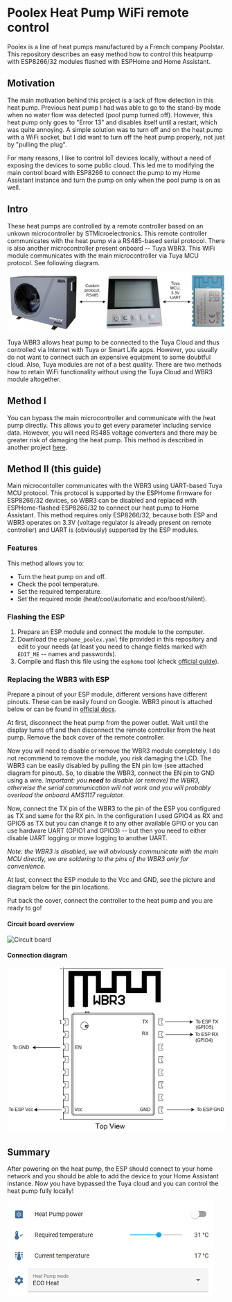 # Poolex Heat Pump WiFi remote control
Poolex is a line of heat pumps manufactured by a French company Poolstar. This repository describes an easy method how to control this heatpump with ESP8266/32 modules flashed with ESPHome and Home Assistant.

## Motivation
The main motivation behind this project is a lack of flow detection in this heat pump. Previous heat pump I had was able to go to the stand-by mode when no water flow was detected (pool pump turned off). However, this heat pump only goes to "Error 13" and disables itself until a restart, which was quite annoying. A simple solution was to turn off and on the heat pump with a WiFi socket, but I did want to turn off the heat pump properly, not just by "pulling the plug". 

For many reasons, I like to control IoT devices locally, without a need of exposing the devices to some public cloud. This led me to modifying the main control board with ESP8266 to connect the pump to my Home Assistant instance and turn the pump on only when the pool pump is on as well.

## Intro
These heat pumps are controlled by a remote controller based on an unkown microcontroller by STMicroelectronics. This remote controller communicates with the heat pump via a RS485-based serial protocol. There is also another microcontroller present onboard -- Tuya WBR3. This WiFi module communicates with the main microcontroller via Tuya MCU protocol. See following diagram.

![Overview diagram](overview.png)

Tuya WBR3 allows heat pump to be connected to the Tuya Cloud and thus controlled via Internet with Tuya or Smart Life apps. However, you usually do not want to connect such an expensive equipment to some doubtful cloud. Also, Tuya modules are not of a best quality. There are two methods how to retain WiFi functionality without using the Tuya Cloud and WBR3 module altogether.

## Method I
You can bypass the main microcontroller and communicate with the heat pump directly. This allows you to get every parameter including service data. However, you will need RS485 voltage converters and there may be greater risk of damaging the heat pump. This method is described in another project [here](https://github.com/cribskip/esp8266_poolstar).

## Method II (this guide)
Main microcontoller communicates with the WBR3 using UART-based Tuya MCU protocol. This protocol is supported by the ESPHome firmware for ESP8266/32 devices, so WBR3 can be disabled and replaced with ESPHome-flashed ESP8266/32 to connect our heat pump to Home Assistant. This method requires only ESP8266/32, because both ESP and WBR3 operates on 3.3V (voltage regulator is already present on remote controller) and UART is (obviously) supported by the ESP modules.

### Features
This method allows you to:
- Turn the heat pump on and off.
- Check the pool temperature.
- Set the required temperature.
- Set the required mode (heat/cool/automatic and eco/boost/silent).

### Flashing the ESP
1. Prepare an ESP module and connect the module to the computer.
2. Download the `esphome_poolex.yaml` file provided in this repository and edit to your needs (at least you need to change fields marked with `EDIT_ME` -- names and passwords).
3. Compile and flash this file using the `esphome` tool (check [official guide](https://esphome.io/)).

### Replacing the WBR3 with ESP
Prepare a pinout of your ESP module, different versions have different pinouts. These can be easily found on Google. WBR3 pinout is attached below or can be found in [official docs](https://developer.tuya.com/en/docs/iot/wbr3-module-datasheet?id=K9dujs2k5nriy).

At first, disconnect the heat pump from the power outlet. Wait until the display turns off and then disconnect the remote controller from the heat pump. Remove the back cover of the remote controller.

Now you will need to disable or remove the WBR3 module completely. I do not recommend to remove the module, you risk damaging the LCD. The WBR3 can be easily disabled by pulling the EN pin low (see attached diagram for pinout). So, to disable the WBR3, connect the EN pin to GND using a wire. *Important: you **need** to disable (or remove) the WBR3, otherwise the serial communication will not work and you will probably overload the onboard AMS1117 regulator.*

Now, connect the TX pin of the WBR3 to the pin of the ESP you configured as TX and same for the RX pin. In the configuration I used GPIO4 as RX and GPIO5 as TX but you can change it to any other available GPIO or you can use hardware UART (GPIO1 and GPIO3) -- but then you need to either disable UART logging or move logging to another UART.

*Note: the WBR3 is disabled, we will obviously communicate with the main MCU directly, we are soldering to the pins of the WBR3 only for convenience.*

At last, connect the ESP module to the Vcc and GND, see the picture and diagram below for the pin locations.

Put back the cover, connect the controller to the heat pump and you are ready to go!

#### Circuit board overview
![Circuit board](controller.png)


#### Connection diagram
![Connection diagram](diagram.png)

## Summary
After powering on the heat pump, the ESP should connect to your home network and you should be able to add the device to your Home Assistant instance. Now you have bypassed the Tuya cloud and you can control the heat pump fully locally!

![Home Assistant screenshot](hass.png)